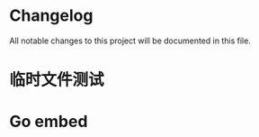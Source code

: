 # Changelog

All notable changes to this project will be documented in this file.

# 临时文件测试

# Go embed